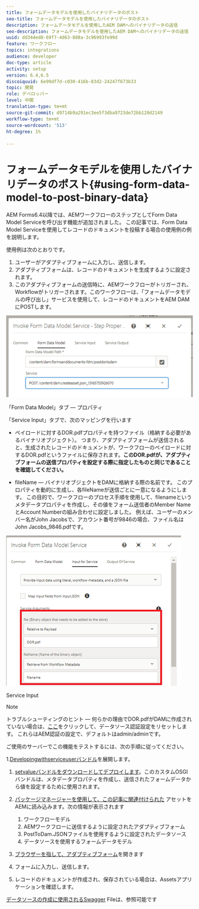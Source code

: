 ```yaml
---
title: フォームデータモデルを使用したバイナリデータのポスト
seo-title: フォームデータモデルを使用したバイナリデータのポスト
description: フォームデータモデルを使用したAEM DAMへのバイナリデータの送信
seo-description: フォームデータモデルを使用したAEM DAMへのバイナリデータの送信
uuid: dd344ed8-69f7-4d63-888a-3c96993fe99d
feature: ワークフロー
topics: integrations
audience: developer
doc-type: article
activity: setup
version: 6.4,6.5
discoiquuid: 6e99df7d-c030-416b-83d2-24247f673b33
topic: 開発
role: デベロッパー
level: 中間
translation-type: tm+mt
source-git-commit: d9714b9a291ec3ee5f3dba9723de72bb120d2149
workflow-type: tm+mt
source-wordcount: '513'
ht-degree: 1%

---
```



# フォームデータモデルを使用したバイナリデータのポスト{#using-form-data-model-to-post-binary-data}

AEM Forms6.4以降では、AEMワークフローのステップとしてForm Data Model Serviceを呼び出す機能が追加されました。 この記事では、Form Data Model Serviceを使用してレコードのドキュメントを投稿する場合の使用例の例を説明します。

使用例は次のとおりです。

1. ユーザーがアダプティブフォームに入力し、送信します。
1. アダプティブフォームは、レコードのドキュメントを生成するように設定されます。
1. このアダプティブフォームの送信時に、AEMワークフローがトリガーされ、 Workflowがトリガーされます。このワークフローは、「フォームデータモデルの呼び出し」サービスを使用して、レコードのドキュメントをAEM DAMにPOSTします。

![posttodam](assets/posttodamshot1.png)

「Form Data Model」タブ — プロパティ

「Service Input」タブで、次のマッピングを行います

* ペイロードに対するDOR.pdfプロパティを持つファイル（格納する必要があるバイナリオブジェクト）。 つまり、アダプティブフォームが送信されると、生成されたレコードのドキュメントが、ワークフローのペイロードに対するDOR.pdfというファイルに保存されます。**このDOR.pdfが、アダプティブフォームの送信プロパティを設定する際に指定したものと同じであることを確認してください。**

* fileName — バイナリオブジェクトをDAMに格納する際の名前です。 このプロパティを動的に生成し、各fileNameが送信ごとに一意になるようにします。 この目的で、ワークフローのプロセス手順を使用して、filenameというメタデータプロパティを作成し、その値をフォーム送信者のMember NameとAccount Numberの組み合わせに設定しました。 例えば、ユーザーのメンバー名がJohn Jacobsで、アカウント番号が9846の場合、ファイル名はJohn Jacobs_9846.pdfです。

![fdmserviceinput](assets/fdminputservice.png)

Service Input

>[!NOTE]
>
>トラブルシューティングのヒント — 何らかの理由でDOR.pdfがDAMに作成されていない場合は、[ここ](http://localhost:4502/mnt/overlay/fd/fdm/gui/components/admin/fdmcloudservice/properties.html?item=%2Fconf%2Fglobal%2Fsettings%2Fcloudconfigs%2Ffdm%2Fpostdortodam)をクリックして、データソース認証設定をリセットします。 これらはAEM認証の設定で、デフォルトはadmin/adminです。

ご使用のサーバーでこの機能をテストするには、次の手順に従ってください。

1.[Developingwithserviceuserバンドル](/help/forms/assets/common-osgi-bundles/DevelopingWithServiceUser.jar)を展開します。

1. [setvalueバンドルをダウンロードしてデプロイします](/help/forms/assets/common-osgi-bundles/SetValueApp.core-1.0-SNAPSHOT.jar)。このカスタムOSGIバンドルは、メタデータプロパティを作成し、送信されたフォームデータから値を設定するために使用されます。

1. [パッケージマネージャーを使用して、この記事に関連付けられた](assets/postdortodam.zip) アセットをAEMに読み込みます。次の情報が表示されます

   1. ワークフローモデル
   1. AEMワークフローに送信するように設定されたアダプティブフォーム
   1. PostToDam.JSONファイルを使用するように設定されたデータソース
   1. データソースを使用するフォームデータモデル

1. [ブラウザーを指して、アダプティブフォーム](http://localhost:4502/content/dam/formsanddocuments/helpx/timeoffrequestform/jcr:content?wcmmode=disabled)を開きます
1. フォームに入力し、送信します。
1. レコードのドキュメントが作成され、保存されている場合は、Assetsアプリケーションを確認します。


[データソースの作成に使用されるSwagger](http://localhost:4502/conf/global/settings/cloudconfigs/fdm/postdortodam/jcr:content/swaggerFile)  Fileは、参照可能です
